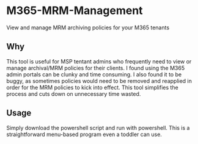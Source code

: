 # M365-MRM-Management
View and manage MRM archiving policies for your M365 tenants

## Why
This tool is useful for MSP tentant admins who frequently need to view or manage archival/MRM policies for their clients. I found using the M365 admin portals can be clunky and time consuming. I also found it to be buggy, as sometimes policies would need to be removed and reapplied in order for the MRM policies to kick into effect. This tool simplifies the process and cuts down on unnecessary time wasted.

## Usage
Simply download the powershell script and run with powershell. This is a straightforward menu-based program even a toddler can use.
